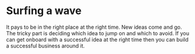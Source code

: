 # Surfing a wave

It pays to be in the right place at the right time. New ideas come and go. The tricky part is deciding which idea to jump on and which to avoid. If you can get onboard with a successful idea at the right time then you can build a successful business around it.